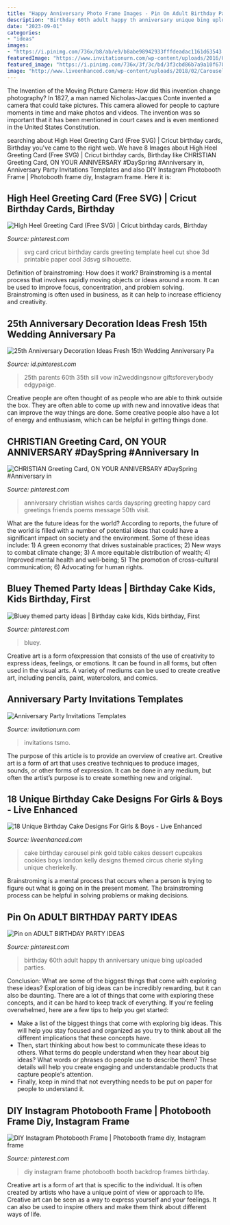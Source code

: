 ```yaml
---
title: "Happy Anniversary Photo Frame Images - Pin On Adult Birthday Party Ideas"
description: "Birthday 60th adult happy th anniversary unique bing uploaded parties"
date: "2023-09-01"
categories:
- "ideas"
images:
- "https://i.pinimg.com/736x/b8/ab/e9/b8abe98942933fffdeadac1161d63543.jpg"
featuredImage: "https://www.invitationurn.com/wp-content/uploads/2016/07/anniversary_party_invitations_templates.jpg"
featured_image: "https://i.pinimg.com/736x/3f/3c/bd/3f3cbd86b7a9a10f678aa14df178b56c.jpg"
image: "http://www.liveenhanced.com/wp-content/uploads/2018/02/Carousel-Cakes.jpg"
---
```



The Invention of the Moving Picture Camera: How did this invention change photography?
In 1827, a man named Nicholas-Jacques Conte invented a camera that could take pictures. This camera allowed for people to capture moments in time and make photos and videos. The invention was so important that it has been mentioned in court cases and is even mentioned in the United States Constitution.

	

		
searching about High Heel Greeting Card (Free SVG) | Cricut birthday cards, Birthday you've came to the right web. We have 8 Images about High Heel Greeting Card (Free SVG) | Cricut birthday cards, Birthday like CHRISTIAN Greeting Card, ON YOUR ANNIVERSARY #DaySpring #Anniversary in, Anniversary Party Invitations Templates and also DIY Instagram Photobooth Frame | Photobooth frame diy, Instagram frame. Here it is:
		
    
## High Heel Greeting Card (Free SVG) | Cricut Birthday Cards, Birthday

<img loading=lazy src="https://i.pinimg.com/736x/32/98/b9/3298b9dc683e17479a70c728edb5e7ba.jpg" onerror="this.onerror=null;this.src='https://tse2.mm.bing.net/th?id=OIP.4Y9AdGpbDn7HH39IJMZy-AHaHa&amp;pid=15.1';" alt="High Heel Greeting Card (Free SVG) | Cricut birthday cards, Birthday">

_Source: pinterest.com_

>svg card cricut birthday cards greeting template heel cut shoe 3d printable paper cool 3dsvg silhouette. 

	

Definition of brainstroming: How does it work?
Brainstroming is a mental process that involves rapidly moving objects or ideas around a room. It can be used to improve focus, concentration, and problem solving. Brainstroming is often used in business, as it can help to increase efficiency and creativity.

    
## 25th Anniversary Decoration Ideas Fresh 15th Wedding Anniversary Pa

<img loading=lazy src="https://i.pinimg.com/736x/80/41/09/8041099e30cb746dc2bc5ff19183f2a3.jpg" onerror="this.onerror=null;this.src='https://tse1.mm.bing.net/th?id=OIP.6loadSricEXm5F_SMrw42wHaLH&amp;pid=15.1';" alt="25th Anniversary Decoration Ideas Fresh 15th Wedding Anniversary Pa">

_Source: id.pinterest.com_

>25th parents 60th 35th sill vow in2weddingsnow giftsforeverybody edgypaige. 

	

Creative people are often thought of as people who are able to think outside the box. They are often able to come up with new and innovative ideas that can improve the way things are done. Some creative people also have a lot of energy and enthusiasm, which can be helpful in getting things done.

    
## CHRISTIAN Greeting Card, ON YOUR ANNIVERSARY #DaySpring #Anniversary In

<img loading=lazy src="https://i.pinimg.com/736x/3f/3c/bd/3f3cbd86b7a9a10f678aa14df178b56c.jpg" onerror="this.onerror=null;this.src='https://tse1.mm.bing.net/th?id=OIP.oYUTzw1OZ38kzMq1FkUcmAHaKu&amp;pid=15.1';" alt="CHRISTIAN Greeting Card, ON YOUR ANNIVERSARY #DaySpring #Anniversary in">

_Source: pinterest.com_

>anniversary christian wishes cards dayspring greeting happy card greetings friends poems message 50th visit. 

	

What are the future ideas for the world?
According to reports, the future of the world is filled with a number of potential ideas that could have a significant impact on society and the environment. Some of these ideas include: 1) A green economy that drives sustainable practices; 2) New ways to combat climate change; 3) A more equitable distribution of wealth; 4) Improved mental health and well-being; 5) The promotion of cross-cultural communication; 6) Advocating for human rights.

    
## Bluey Themed Party Ideas | Birthday Cake Kids, Kids Birthday, First

<img loading=lazy src="https://i.pinimg.com/736x/b8/ab/e9/b8abe98942933fffdeadac1161d63543.jpg" onerror="this.onerror=null;this.src='https://tse4.mm.bing.net/th?id=OIP.KnJcYz2itWDOfkZ5sDg9YwHaJ3&amp;pid=15.1';" alt="Bluey themed party ideas | Birthday cake kids, Kids birthday, First">

_Source: pinterest.com_

>bluey. 

	

Creative art is a form ofexpression that consists of the use of creativity to express ideas, feelings, or emotions. It can be found in all forms, but often used in the visual arts. A variety of mediums can be used to create creative art, including pencils, paint, watercolors, and comics.

    
## Anniversary Party Invitations Templates

<img loading=lazy src="https://www.invitationurn.com/wp-content/uploads/2016/07/anniversary_party_invitations_templates.jpg" onerror="this.onerror=null;this.src='https://tse4.mm.bing.net/th?id=OIP.SQYu13FXetwfbU_fnsTnYwHaLH&amp;pid=15.1';" alt="Anniversary Party Invitations Templates">

_Source: invitationurn.com_

>invitations tsmo. 

	

The purpose of this article is to provide an overview of creative art.
Creative art is a form of art that uses creative techniques to produce images, sounds, or other forms of expression. It can be done in any medium, but often the artist’s purpose is to create something new and original.

    
## 18 Unique Birthday Cake Designs For Girls &amp; Boys - Live Enhanced

<img loading=lazy src="http://www.liveenhanced.com/wp-content/uploads/2018/02/Carousel-Cakes.jpg" onerror="this.onerror=null;this.src='https://tse2.mm.bing.net/th?id=OIP.6B0jarPkHSw6qY9rVt3FewHaH8&amp;pid=15.1';" alt="18 Unique Birthday Cake Designs For Girls &amp; Boys - Live Enhanced">

_Source: liveenhanced.com_

>cake birthday carousel pink gold table cakes dessert cupcakes cookies boys london kelly designs themed circus cherie styling unique cheriekelly. 

	

Brainstroming is a mental process that occurs when a person is trying to figure out what is going on in the present moment. The brainstroming process can be helpful in solving problems or making decisions.

    
## Pin On ADULT BIRTHDAY PARTY IDEAS

<img loading=lazy src="https://i.pinimg.com/736x/ba/45/fa/ba45fa4734c0ccc71ef7dd2bcbd426dd--th-birthday-party-birthday-ideas.jpg" onerror="this.onerror=null;this.src='https://tse2.mm.bing.net/th?id=OIP.ByAnrisV_XQ0CwUQ4yQx2wHaLH&amp;pid=15.1';" alt="Pin on ADULT BIRTHDAY PARTY IDEAS">

_Source: pinterest.com_

>birthday 60th adult happy th anniversary unique bing uploaded parties. 

	

Conclusion: What are some of the biggest things that come with exploring these ideas?
Exploration of big ideas can be incredibly rewarding, but it can also be daunting. There are a lot of things that come with exploring these concepts, and it can be hard to keep track of everything. If you're feeling overwhelmed, here are a few tips to help you get started: 
- Make a list of the biggest things that come with exploring big ideas. This will help you stay focused and organized as you try to think about all the different implications that these concepts have. 
- Then, start thinking about how best to communicate these ideas to others. What terms do people understand when they hear about big ideas? What words or phrases do people use to describe them? These details will help you create engaging and understandable products that capture people's attention. 
- Finally, keep in mind that not everything needs to be put on paper for people to understand it.

    
## DIY Instagram Photobooth Frame | Photobooth Frame Diy, Instagram Frame

<img loading=lazy src="https://i.pinimg.com/736x/d2/9f/7e/d29f7ec15457463a45b9c5e8d0bb0f24--diy-instagram-frames.jpg" onerror="this.onerror=null;this.src='https://tse1.mm.bing.net/th?id=OIP.r9b3NRgDJCahP0kNBG4PcQHaJ3&amp;pid=15.1';" alt="DIY Instagram Photobooth Frame | Photobooth frame diy, Instagram frame">

_Source: pinterest.com_

>diy instagram frame photobooth booth backdrop frames birthday. 

	

Creative art is a form of art that is specific to the individual. It is often created by artists who have a unique point of view or approach to life. Creative art can be seen as a way to express yourself and your feelings. It can also be used to inspire others and make them think about different ways of life.

